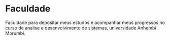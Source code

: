 # Faculdade

Faculdade para depositar meus estudos e acompanhar meus progressos no curso de analise e desenvolvimento de sistemas, universidade Anhembi Morumbi.

